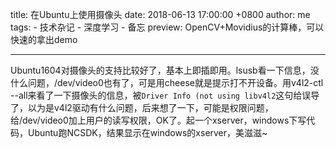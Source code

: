 title: 在Ubuntu上使用摄像头
date: 2018-06-13 17:00:00 +0800
author: me
tags:
    - 技术杂记
    - 深度学习
    - 备忘
preview: OpenCV+Movidius的计算棒，可以快速的拿出demo

---

Ubuntu1604对摄像头的支持比较好了，基本上即插即用。lsusb看一下信息，没什么问题，/dev/video0也有了，可是用cheese就是提示打不开设备。用v4l2-ctl --all来看了一下摄像头的信息，被```Driver Info (not using libv4l2```这句给误导了，以为是v4l2驱动有什么问题，后来想了一下，可能是权限问题，给/dev/video0加上用户的读写权限，OK了。起一个xserver，windows下写代码，Ubuntu跑NCSDK，结果显示在windows的xserver，美滋滋~
